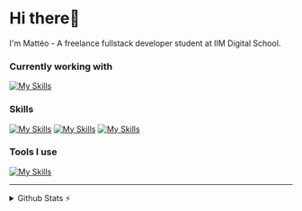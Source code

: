# Hi there👋 
I'm Mattéo - A freelance fullstack developer student at IIM Digital School. 

### Currently working with
[![My Skills](https://skillicons.dev/icons?i=react,next,tailwind,express)](https://skillicons.dev)

### Skills

[![My Skills](https://skillicons.dev/icons?i=html,css,js,typescript,python,php)](https://skillicons.dev)
[![My Skills](https://skillicons.dev/icons?i=react,next,symfony,scss,tailwind,jest,discordjs)](https://skillicons.dev)
[![My Skills](https://skillicons.dev/icons?i=mysql,postgresql,prisma)](https://skillicons.dev)

### Tools I use
[![My Skills](https://skillicons.dev/icons?i=vscode,postman,git,notion,figma,vercel)](https://skillicons.dev)

<hr>
<details>
  <summary>Github Stats ⚡</summary>
  
  <a href="#">![Github stats](https://github-readme-stats.vercel.app/api?username=drixares&theme=blueberry&count_private=true&hide_border=true&line_height=20)</a>
  <a href="#">![Top Langs](https://github-readme-stats.vercel.app/api/top-langs/?username=drixares&layout=compact&theme=blueberry&count_private=true&hide_border=true)</a>
</details>
